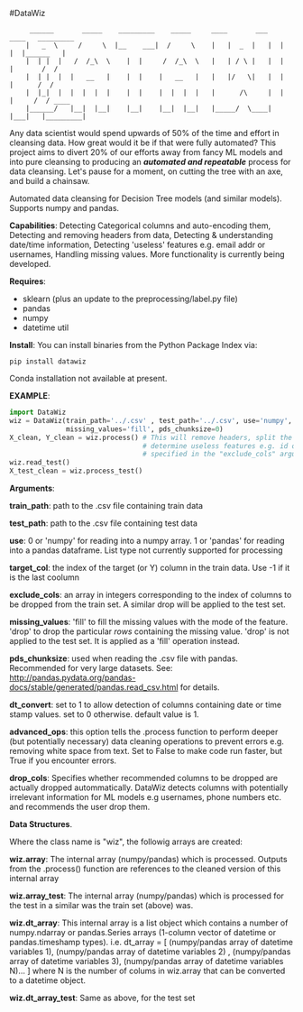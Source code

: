 #DataWiz

         ______       _____    _________    _____     ____       ___    ____   _________
        |   _  \     /     \  |__    ___|  /     \    |   |  _  |   |  |   |  |______   |
        |  | |  |   /  /_\  \    |  |     /  /_\  \   |   | / \ |   |  |   |       /  /
        |  | |  |  |   __   |    |  |    |   __   |   |   |/   \|   |  |   |      /  /
        |  |_|  |  |  |  |  |    |  |    |  |  |  |   |      /\     |  |   |     /  / ____   
        |______/   |__|  |__|    |__|    |__|  |__|   |_____/  \____|  |___|   |_________|


Any data scientist would spend upwards of 50% of the time and effort in cleansing data. How great would it be if that were fully automated? This project aims to divert 20% of our efforts away from fancy ML models and into pure cleansing to producing an ***automated and repeatable*** process for data cleansing. Let's pause for a moment, on cutting the tree with an axe, and build a chainsaw.

Automated data cleansing for Decision Tree models (and similar models). Supports numpy and pandas.

**Capabilities**: Detecting Categorical columns and auto-encoding them, Detecting and removing headers from data, Detecting & understanding date/time information, Detecting 'useless' features e.g. email addr or usernames, Handling missing values. More functionality is currently being developed.

**Requires**: 

 - sklearn (plus an update to the preprocessing/label.py file) 
 -  pandas 
 - numpy
 - datetime util

**Install**: 
You can install binaries from the Python Package Index via:

```pip install datawiz```

Conda installation not available at present.

**EXAMPLE**:
```python
import DataWiz
wiz = DataWiz(train_path='../.csv' , test_path='../.csv', use='numpy', target_col=-1, exclude_cols=[1,2,3],
              missing_values='fill', pds_chunksize=0)
X_clean, Y_clean = wiz.process() # This will remove headers, split the input and target columns,
                                 # determine useless features e.g. id or # email, and drop amy columns
                                 # specified in the "exclude_cols" argument of the class instantiation.
wiz.read_test()
X_test_clean = wiz.process_test()
```

**Arguments**:

**train_path**: path to the .csv file containing train data

**test_path**: path to the .csv file containing test data

**use**: 0 or 'numpy' for reading into a numpy array. 1 or 'pandas' for reading into a pandas dataframe. List type not currently supported for processing

**target_col**: the index of the target (or Y) column in the train data. Use -1 if it is the last coolumn

**exclude_cols**: an array in integers corresponding to the index of columns to be dropped from the train set. A similar drop will be applied to the test set.

**missing_values**: 'fill' to fill the missing values with the mode of the feature. 'drop' to drop the particular *rows* containing the missing value.  'drop' is not applied to the test set. It is applied as a 'fill' operation instead.

**pds_chunksize**: used when reading the .csv file with pandas. Recommended for very large datasets. See: http://pandas.pydata.org/pandas-docs/stable/generated/pandas.read_csv.html     for details.

**dt_convert**: set to 1 to allow detection of columns containing date or time stamp values. set to 0 otherwise. default value is 1.

**advanced_ops**: this option tells the .process function to perform deeper (but potentially necessary)  data cleaning operations to prevent errors e.g. removing white space from text. Set to False to make code run faster, but True if you encounter errors.

**drop_cols**: Specifies whether recommended columns to be dropped are actually dropped autommatically. DataWiz detects columns with potentially irrelevant information for ML models e.g usernames, phone numbers etc. and recommends the user drop them.

**Data Structures**.

Where the class name is "wiz", the followig arrays are created:

**wiz.array**: The internal array (numpy/pandas) which is processed. Outputs from the .process() function are references to the cleaned version of this internal array

**wiz.array_test**: The internal array (numpy/pandas) which is processed for the test in a similar was the train set (above) was.

**wiz.dt_array**: This internal array is a list object which contains a number of numpy.ndarray or pandas.Series arrays (1-column vector of datetime or pandas.timeshamp types). i.e. dt_array = [ (numpy/pandas array of datetime variables 1), (numpy/pandas array of datetime variables 2) , (numpy/pandas array of datetime variables 3), (numpy/pandas array of datetime variables N)... ] where N is the number of colums in wiz.array that can be converted to a datetime object.

**wiz.dt_array_test**: Same as above, for the test set

